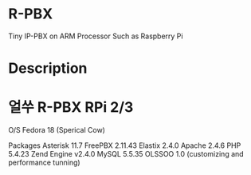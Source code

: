 # R-PBX
Tiny IP-PBX on ARM Processor Such as Raspberry Pi

# Description

# 얼쑤 R-PBX RPi 2/3

O/S 
Fedora 18 (Sperical Cow)

Packages
Asterisk  11.7
FreePBX  2.11.43
Elastix  2.4.0
Apache 2.4.6
PHP 5.4.23
Zend Engine v2.4.0
MySQL 5.5.35
OLSSOO 1.0 (customizing and performance tunning)
